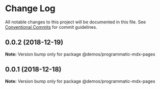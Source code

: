 # Change Log

All notable changes to this project will be documented in this file.
See [Conventional Commits](https://conventionalcommits.org) for commit guidelines.

## 0.0.2 (2018-12-19)

**Note:** Version bump only for package @demos/programmatic-mdx-pages

## 0.0.1 (2018-12-18)

**Note:** Version bump only for package @demos/programmatic-mdx-pages

